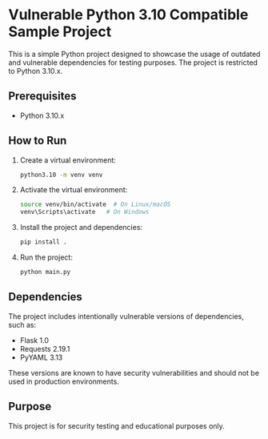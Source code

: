 
# Vulnerable Python 3.10 Compatible Sample Project

This is a simple Python project designed to showcase the usage of outdated and vulnerable dependencies for testing purposes.
The project is restricted to Python 3.10.x.

## Prerequisites

- Python 3.10.x

## How to Run

1. Create a virtual environment:
    ```bash
    python3.10 -m venv venv
    ```

2. Activate the virtual environment:
    ```bash
    source venv/bin/activate  # On Linux/macOS
    venv\Scripts\activate   # On Windows
    ```

3. Install the project and dependencies:
    ```bash
    pip install .
    ```

4. Run the project:
    ```bash
    python main.py
    ```

## Dependencies

The project includes intentionally vulnerable versions of dependencies, such as:
- Flask 1.0
- Requests 2.19.1
- PyYAML 3.13

These versions are known to have security vulnerabilities and should not be used in production environments.

## Purpose

This project is for security testing and educational purposes only.
